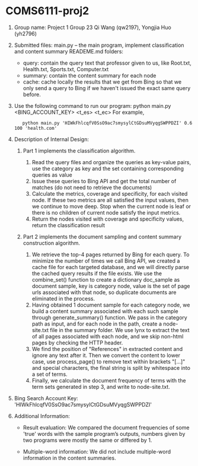 # COMS6111-proj2

1. Group name: Project 1 Group 23
  Qi Wang (qw2197), Yongjia Huo (yh2796)

2. Submitted files:
  main.py – the main program, implement classification and content summary
  READEME.md
  folders:
  	* query: 	contain the query text that professor given to us, like Root.txt, Health.txt, Sports.txt, Computer.txt
  	* summary:  contain the content summary for each node
  	* cache: 	cache locally the results that we get from Bing so that we only send a query to Bing if we haven't issued the exact same query before.

3. Use the following command to run our program:
  python main.py <BING_ACCOUNT_KEY> <t_es> <t_ec> <host>
  For example, 

          python main.py 'HIWkFhlcqfV0SsO9ac7smysylCtGDsuMVyqgSWPPDZI' 0.6 100 'health.com'

4. Description of Internal Design:
    1. Part 1 implements the classification algorithm.
		1. Read the query files and organize the queries as key-value pairs, use the category as key and the set containing corresponding queries as value
		2. Issue these queries to Bing API and get the total number of matches (do not need to retrieve the documents)
		3. Calculate the metrics, coverage and specificity, for each visited node. If these two metrics are all satisfied the input values, then we continue to move deep. Stop when the current node is leaf or there is no children of current node satisfy the input metrics.
		4. Return the nodes visited with coverage and specificity values, return the classification result
		
    2. Part 2 implements the document sampling and content summary construction algorithm.
	    1. We retrieve the top-4 pages returned by Bing for each query. To minimize the number of times we call Bing API, we created a cache file for each targeted database, and we will directly parse the cached query results if the file exists.
	        We use the combine_set() function to create a dictionary doc_sample as document sample, key is category node, value is the set of page urls associated with that node, so duplicate documents are eliminated in the process.
        2. Having obtained 1 document sample for each category node, we build a content summary associated with each such sample through generate_summary() function. We pass in the category path as input, and for each node in the path, create a node-site.txt file in the summary folder.
            We use lynx to extract the text of all pages associated with each node, and we skip non-html pages by checking the HTTP header.
        3. We find the position of "References" in extracted content and ignore any text after it. Then we convert the content to lower case, use process_page() to remove text within brackets "[...]" and special characters, the final string is split by whitespace into a set of terms.
        4. Finally, we calculate the document frequency of terms with the term sets generated in step 3, and write to node-site.txt.

5. Bing Search Account Key: 'HIWkFhlcqfV0SsO9ac7smysylCtGDsuMVyqgSWPPDZI'

6. Additional Information:
    * Result evaluation: We compared the document frequencies of some 'true' words with the sample program’s outputs, numbers given by two programs were mostly the same or differed by 1.

    * Multiple-word information: We did not include multiple-word information in the content summaries.

